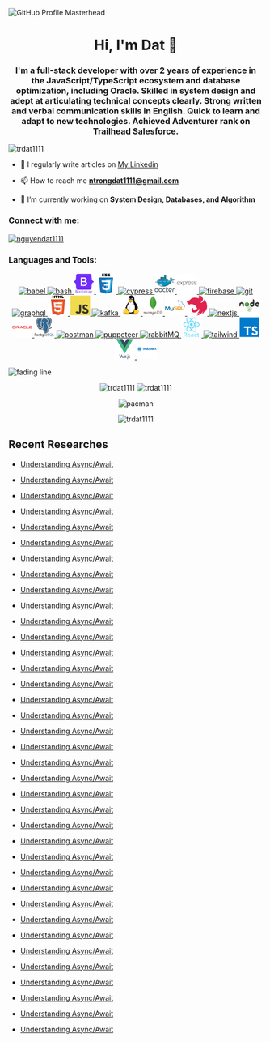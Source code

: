![GitHub Profile Masterhead](https://repository-images.githubusercontent.com/588181932/e36ec678-7984-4cdd-8e4c-a3932772ff8e)

<h1 align="center">Hi, I'm Dat 👋</h1>
<h3 align="center">I'm a full-stack developer with over 2 years of experience in the JavaScript/TypeScript ecosystem and database optimization, including Oracle. Skilled in system design and adept at articulating technical concepts clearly. Strong written and verbal communication skills in English. Quick to learn and adapt to new technologies. Achieved Adventurer rank on Trailhead Salesforce.</h3>

<p align="left"> <img src="https://komarev.com/ghpvc/?username=trdat1111&label=Profile%20views&color=0e75b6&style=flat" alt="trdat1111" /> </p>

-   📝 I regularly write articles on [My Linkedin](https://www.linkedin.com/in/nguyendat1111)

-   📫 How to reach me **ntrongdat1111@gmail.com**

-   🌱 I’m currently working on **System Design, Databases, and Algorithm**

<h3 align="left">Connect with me:</h3>
<p align="left">
<a href="https://linkedin.com/in/nguyendat1111" target="blank"><img align="center" src="https://raw.githubusercontent.com/rahuldkjain/github-profile-readme-generator/master/src/images/icons/Social/linked-in-alt.svg" alt="nguyendat1111" height="30" width="40" /></a>
</p>

<h3 align="left">Languages and Tools:</h3>
<p align="center"> <a href="https://babeljs.io/" target="_blank" rel="noreferrer"> <img src="https://www.vectorlogo.zone/logos/babeljs/babeljs-icon.svg" alt="babel" width="40" height="40"/> </a> <a href="https://www.gnu.org/software/bash/" target="_blank" rel="noreferrer"> <img src="https://www.vectorlogo.zone/logos/gnu_bash/gnu_bash-icon.svg" alt="bash" width="40" height="40"/> </a> <a href="https://getbootstrap.com" target="_blank" rel="noreferrer"> <img src="https://raw.githubusercontent.com/devicons/devicon/master/icons/bootstrap/bootstrap-plain-wordmark.svg" alt="bootstrap" width="40" height="40"/> </a> <a href="https://www.w3schools.com/css/" target="_blank" rel="noreferrer"> <img src="https://raw.githubusercontent.com/devicons/devicon/master/icons/css3/css3-original-wordmark.svg" alt="css3" width="40" height="40"/> </a> <a href="https://www.cypress.io" target="_blank" rel="noreferrer"> <img src="https://raw.githubusercontent.com/simple-icons/simple-icons/6e46ec1fc23b60c8fd0d2f2ff46db82e16dbd75f/icons/cypress.svg" alt="cypress" width="40" height="40"/> </a> <a href="https://www.docker.com/" target="_blank" rel="noreferrer"> <img src="https://raw.githubusercontent.com/devicons/devicon/master/icons/docker/docker-original-wordmark.svg" alt="docker" width="40" height="40"/> </a> <a href="https://expressjs.com" target="_blank" rel="noreferrer"> <img src="https://raw.githubusercontent.com/devicons/devicon/master/icons/express/express-original-wordmark.svg" alt="express" width="40" height="40"/> </a> <a href="https://firebase.google.com/" target="_blank" rel="noreferrer"> <img src="https://www.vectorlogo.zone/logos/firebase/firebase-icon.svg" alt="firebase" width="40" height="40"/> </a> <a href="https://git-scm.com/" target="_blank" rel="noreferrer"> <img src="https://www.vectorlogo.zone/logos/git-scm/git-scm-icon.svg" alt="git" width="40" height="40"/> </a> <a href="https://graphql.org" target="_blank" rel="noreferrer"> <img src="https://www.vectorlogo.zone/logos/graphql/graphql-icon.svg" alt="graphql" width="40" height="40"/> </a> <a href="https://www.w3.org/html/" target="_blank" rel="noreferrer"> <img src="https://raw.githubusercontent.com/devicons/devicon/master/icons/html5/html5-original-wordmark.svg" alt="html5" width="40" height="40"/> </a> <a href="https://developer.mozilla.org/en-US/docs/Web/JavaScript" target="_blank" rel="noreferrer"> <img src="https://raw.githubusercontent.com/devicons/devicon/master/icons/javascript/javascript-original.svg" alt="javascript" width="40" height="40"/> </a> <a href="https://kafka.apache.org/" target="_blank" rel="noreferrer"> <img src="https://www.vectorlogo.zone/logos/apache_kafka/apache_kafka-icon.svg" alt="kafka" width="40" height="40"/> </a> <a href="https://www.linux.org/" target="_blank" rel="noreferrer"> <img src="https://raw.githubusercontent.com/devicons/devicon/master/icons/linux/linux-original.svg" alt="linux" width="40" height="40"/> </a> <a href="https://www.mongodb.com/" target="_blank" rel="noreferrer"> <img src="https://raw.githubusercontent.com/devicons/devicon/master/icons/mongodb/mongodb-original-wordmark.svg" alt="mongodb" width="40" height="40"/> </a> <a href="https://www.mysql.com/" target="_blank" rel="noreferrer"> <img src="https://raw.githubusercontent.com/devicons/devicon/master/icons/mysql/mysql-original-wordmark.svg" alt="mysql" width="40" height="40"/> </a> <a href="https://nestjs.com/" target="_blank" rel="noreferrer"> <img src="https://raw.githubusercontent.com/devicons/devicon/master/icons/nestjs/nestjs-plain.svg" alt="nestjs" width="40" height="40"/> </a> <a href="https://nextjs.org/" target="_blank" rel="noreferrer"> <img src="https://cdn.worldvectorlogo.com/logos/nextjs-2.svg" alt="nextjs" width="40" height="40"/> </a> <a href="https://nodejs.org" target="_blank" rel="noreferrer"> <img src="https://raw.githubusercontent.com/devicons/devicon/master/icons/nodejs/nodejs-original-wordmark.svg" alt="nodejs" width="40" height="40"/> </a> <a href="https://www.oracle.com/" target="_blank" rel="noreferrer"> <img src="https://raw.githubusercontent.com/devicons/devicon/master/icons/oracle/oracle-original.svg" alt="oracle" width="40" height="40"/> </a> <a href="https://www.postgresql.org" target="_blank" rel="noreferrer"> <img src="https://raw.githubusercontent.com/devicons/devicon/master/icons/postgresql/postgresql-original-wordmark.svg" alt="postgresql" width="40" height="40"/> </a> <a href="https://postman.com" target="_blank" rel="noreferrer"> <img src="https://www.vectorlogo.zone/logos/getpostman/getpostman-icon.svg" alt="postman" width="40" height="40"/> </a> <a href="https://github.com/puppeteer/puppeteer" target="_blank" rel="noreferrer"> <img src="https://www.vectorlogo.zone/logos/pptrdev/pptrdev-official.svg" alt="puppeteer" width="40" height="40"/> </a> <a href="https://www.rabbitmq.com" target="_blank" rel="noreferrer"> <img src="https://www.vectorlogo.zone/logos/rabbitmq/rabbitmq-icon.svg" alt="rabbitMQ" width="40" height="40"/> </a> <a href="https://reactjs.org/" target="_blank" rel="noreferrer"> <img src="https://raw.githubusercontent.com/devicons/devicon/master/icons/react/react-original-wordmark.svg" alt="react" width="40" height="40"/> </a> <a href="https://tailwindcss.com/" target="_blank" rel="noreferrer"> <img src="https://www.vectorlogo.zone/logos/tailwindcss/tailwindcss-icon.svg" alt="tailwind" width="40" height="40"/> </a> <a href="https://www.typescriptlang.org/" target="_blank" rel="noreferrer"> <img src="https://raw.githubusercontent.com/devicons/devicon/master/icons/typescript/typescript-original.svg" alt="typescript" width="40" height="40"/> </a> <a href="https://vuejs.org/" target="_blank" rel="noreferrer"> <img src="https://raw.githubusercontent.com/devicons/devicon/master/icons/vuejs/vuejs-original-wordmark.svg" alt="vuejs" width="40" height="40"/> </a> <a href="https://webpack.js.org" target="_blank" rel="noreferrer"> <img src="https://raw.githubusercontent.com/devicons/devicon/d00d0969292a6569d45b06d3f350f463a0107b0d/icons/webpack/webpack-original-wordmark.svg" alt="webpack" width="40" height="40"/> </a> </p>

![fading line](https://user-images.githubusercontent.com/74038190/212284100-561aa473-3905-4a80-b561-0d28506553ee.gif)

<p align="center">
  <img width="355" src="https://github-readme-stats.vercel.app/api/top-langs?username=trdat1111&show_icons=true&locale=en&layout=compact" alt="trdat1111" />
  <img src="https://github-readme-stats.vercel.app/api?username=trdat1111&show_icons=true&locale=en" alt="trdat1111" />
</p>

<p align="center">
  <img src="https://user-images.githubusercontent.com/74038190/212284158-e840e285-664b-44d7-b79b-e264b5e54825.gif" alt="pacman" />
</p>

<p align="center"><img src="https://github-readme-streak-stats.herokuapp.com/?user=trdat1111&" alt="trdat1111" /></p>

## Recent Researches

-   [Understanding Async/Await](https://blog.example.com/newpost)

-   [Understanding Async/Await](https://blog.example.com/newpost)
- [Understanding Async/Await](https://blog.example.com/newpost)

- [Understanding Async/Await](https://blog.example.com/newpost)

- [Understanding Async/Await](https://blog.example.com/newpost)

- [Understanding Async/Await](https://blog.example.com/newpost)

- [Understanding Async/Await](https://blog.example.com/newpost)

- [Understanding Async/Await](https://blog.example.com/newpost)

- [Understanding Async/Await](https://blog.example.com/newpost)

- [Understanding Async/Await](https://blog.example.com/newpost)

- [Understanding Async/Await](https://blog.example.com/newpost)

- [Understanding Async/Await](https://blog.example.com/newpost)

- [Understanding Async/Await](https://blog.example.com/newpost)

- [Understanding Async/Await](https://blog.example.com/newpost)

- [Understanding Async/Await](https://blog.example.com/newpost)

- [Understanding Async/Await](https://blog.example.com/newpost)

- [Understanding Async/Await](https://blog.example.com/newpost)

- [Understanding Async/Await](https://blog.example.com/newpost)

- [Understanding Async/Await](https://blog.example.com/newpost)

- [Understanding Async/Await](https://blog.example.com/newpost)

- [Understanding Async/Await](https://blog.example.com/newpost)

- [Understanding Async/Await](https://blog.example.com/newpost)

- [Understanding Async/Await](https://blog.example.com/newpost)

- [Understanding Async/Await](https://blog.example.com/newpost)

- [Understanding Async/Await](https://blog.example.com/newpost)

- [Understanding Async/Await](https://blog.example.com/newpost)

- [Understanding Async/Await](https://blog.example.com/newpost)

- [Understanding Async/Await](https://blog.example.com/newpost)

- [Understanding Async/Await](https://blog.example.com/newpost)

- [Understanding Async/Await](https://blog.example.com/newpost)

- [Understanding Async/Await](https://blog.example.com/newpost)

- [Understanding Async/Await](https://blog.example.com/newpost)

- [Understanding Async/Await](https://blog.example.com/newpost)

- [Understanding Async/Await](https://blog.example.com/newpost)

- [Understanding Async/Await](https://blog.example.com/newpost)

- [Understanding Async/Await](https://blog.example.com/newpost)

- [Understanding Async/Await](https://blog.example.com/newpost)

